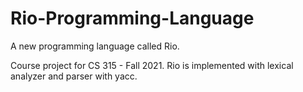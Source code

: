 # Rio-Programming-Language
A new programming language called Rio.

Course project for CS 315 - Fall 2021.
Rio is implemented with lexical analyzer and parser with yacc. 
